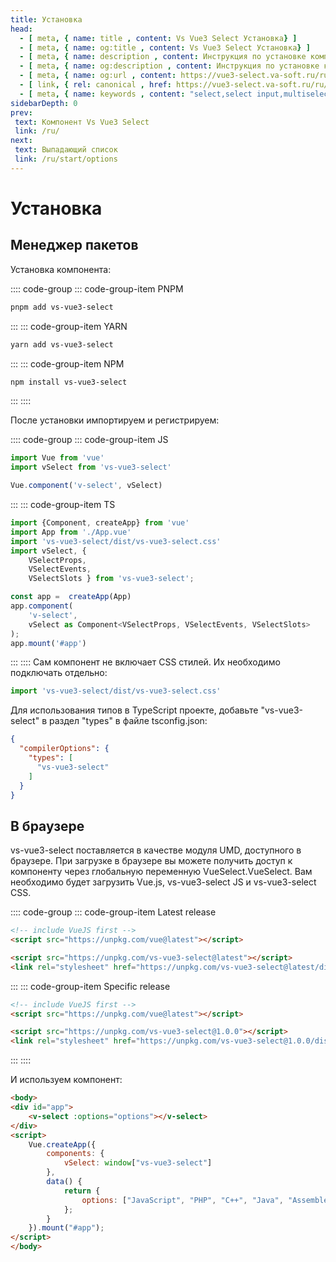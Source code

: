 ```yaml
---
title: Установка
head:
  - [ meta, { name: title , content: Vs Vue3 Select Установка} ]
  - [ meta, { name: og:title , content: Vs Vue3 Select Установка} ]
  - [ meta, { name: description , content: Инструкция по установке компонента Vs Vue3 Select} ]
  - [ meta, { name: og:description , content: Инструкция по установке компонента Vs Vue3 Select} ]
  - [ meta, { name: og:url , content: https://vue3-select.va-soft.ru/ru/start/install/ } ]
  - [ link, { rel: canonical , href: https://vue3-select.va-soft.ru/ru/start/install/ } ]
  - [ meta, { name: keywords , content: "select,select input,multiselect,vue,vue3,vue3 component,vue3 select,dropdown,installation,установка компонента"} ]
sidebarDepth: 0
prev:
 text: Компонент Vs Vue3 Select 
 link: /ru/
next:
 text: Выпадающий список
 link: /ru/start/options
---
```


# Установка

## Менеджер пакетов

Установка компонента:

:::: code-group
::: code-group-item PNPM
```bash
pnpm add vs-vue3-select
```
:::
::: code-group-item YARN
```bash
yarn add vs-vue3-select
```
:::
::: code-group-item NPM
```bash
npm install vs-vue3-select
```
:::
::::

После установки импортируем и регистрируем:

:::: code-group
::: code-group-item JS
```js
import Vue from 'vue'
import vSelect from 'vs-vue3-select'

Vue.component('v-select', vSelect)
```
:::
::: code-group-item TS
```ts
import {Component, createApp} from 'vue'
import App from './App.vue'
import 'vs-vue3-select/dist/vs-vue3-select.css'
import vSelect, { 
    VSelectProps,
    VSelectEvents,
    VSelectSlots } from 'vs-vue3-select';

const app =  createApp(App)
app.component(
    'v-select', 
    vSelect as Component<VSelectProps, VSelectEvents, VSelectSlots>
);
app.mount('#app')
```
:::
::::
Сам компонент не включает CSS стилей. Их необходимо подключать отдельно:

```js
import 'vs-vue3-select/dist/vs-vue3-select.css'
```

Для использования типов в TypeScript проекте, добавьте "vs-vue3-select" в раздел "types" в файле tsconfig.json:

```json
{
  "compilerOptions": {
    "types": [
      "vs-vue3-select"
    ]
  }
}
```

## В браузере

vs-vue3-select поставляется в качестве модуля UMD, доступного в браузере. При загрузке в браузере вы можете получить 
доступ к компоненту через глобальную переменную VueSelect.VueSelect. Вам необходимо будет загрузить Vue.js,
vs-vue3-select JS и vs-vue3-select CSS.

:::: code-group
::: code-group-item Latest release
```html
<!-- include VueJS first -->
<script src="https://unpkg.com/vue@latest"></script>

<script src="https://unpkg.com/vs-vue3-select@latest"></script>
<link rel="stylesheet" href="https://unpkg.com/vs-vue3-select@latest/dist/vs-vue3-select.css"/>
```
:::
::: code-group-item Specific release
```html
<!-- include VueJS first -->
<script src="https://unpkg.com/vue@latest"></script>

<script src="https://unpkg.com/vs-vue3-select@1.0.0"></script>
<link rel="stylesheet" href="https://unpkg.com/vs-vue3-select@1.0.0/dist/vs-vue3-select.css"/>
```
:::
::::

И используем компонент:

```html
<body>
<div id="app">
    <v-select :options="options"></v-select>
</div>
<script>
    Vue.createApp({
        components: {
            vSelect: window["vs-vue3-select"]
        },
        data() {
            return {
                options: ["JavaScript", "PHP", "C++", "Java", "Assembler"]
            };
        }
    }).mount("#app");
</script>
</body>
```

<CodePen url="zYeXjZX" />
